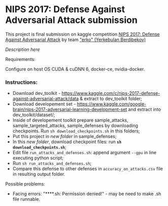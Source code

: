 # NIPS 2017: Defense Against Adversarial Attack submission
This project is final submission on kaggle competition [NIPS 2017: Defense Against Adversarial Attack](https://www.kaggle.com/c/nips-2017-defense-against-adversarial-attack) by team ["erko" (Yerkebulan Berdibekov)](https://www.kaggle.com/erkowa)

*Description here*

Requirements:

Configure on host OS CUDA & cuDNN 6, docker-ce, nvidia-docker.

### Instructions:
* Download dev_toolkit - https://www.kaggle.com/c/nips-2017-defense-against-adversarial-attack/data & extract to dev_toolkit folder;
* Download developement set - https://www.kaggle.com/google-brain/nips-2017-adversarial-learning-development-set and extract into dev_toolkit/dataset/;
* Inside of developement toolkit prepare sample_attacks, sample_targeted_attacks, sample_defenses by downloading checkpoints. Run `sh download_checkpoints.sh` in this folders;
* Put this project in *new folder* in sample_defenses;
* In this *new folder*, download checkpoint files: run **`sh download_checkpoints.sh`**;
* Edit file `run_attacks_and_defenses.sh`: append argument `--gpu` in line executing python script;
* Run `sh run_attacks_and_defenses.sh`;
* Compare this defense to other defenses in `accuracy_on_attacks.csv` file in resulting output folder.

Possible problems: 
- Facing errors: "****.sh: Permission denied!" - may be need to make .sh file runnable.
